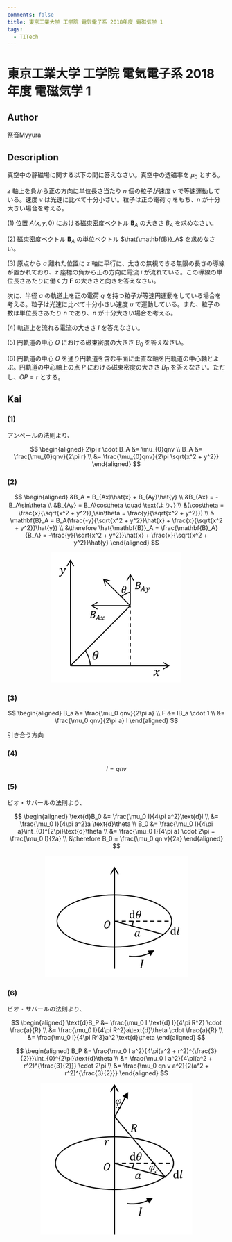 ```yaml
---
comments: false
title: 東京工業大学 工学院 電気電子系 2018年度 電磁気学 1
tags:
  - TITech
---
```

# 東京工業大学 工学院 電気電子系 2018年度 電磁気学 1

## **Author**
祭音Myyura

## **Description**
真空中の静磁場に関する以下の問に答えなさい。真空中の透磁率を $\mu_0$ とする。

$z$ 軸上を負から正の方向に単位長さ当たり $n$ 個の粒子が速度 $v$ で等速運動している。速度 $v$ は光速に比べて十分小さい。粒子は正の電荷 $q$ をもち、$n$ が十分大きい場合を考える。

(1) 位置 $A(x, y, 0)$ における磁束密度ベクトル $\mathbf{B}_A$ の大きさ $B_A$ を求めなさい。

(2) 磁束密度ベクトル $\mathbf{B}_A$ の単位ベクトル $\hat{\mathbf{B}}_A$ を求めなさい。

(3) 原点から $a$ 離れた位置に $z$ 軸に平行に、太さの無視できる無限の長さの導線が置かれており、$z$ 座標の負から正の方向に電流 $i$ が流れている。この導線の単位長さあたりに働く力 $\mathbf{F}$ の大きさと向きを答えなさい。

次に、半径 $a$ の軌道上を正の電荷 $q$ を持つ粒子が等速円運動をしている場合を考える。粒子は光速に比べて十分小さい速度 $u$ で運動している。また、粒子の数は単位長さあたり $n$ であり、$n$ が十分大きい場合を考える。

(4) 軌道上を流れる電流の大きさ $I$ を答えなさい。

(5) 円軌道の中心 $O$ における磁束密度の大きさ $B_0$ を答えなさい。

(6) 円軌道の中心 $O$ を通り円軌道を含む平面に垂直な軸を円軌道の中心軸とよぶ。円軌道の中心軸上の点 $P$ における磁束密度の大きさ $B_P$ を答えなさい。ただし、$OP = r$ とする。

## **Kai**
### (1)
アンペールの法則より、

$$
\begin{aligned}
2\pi r \cdot B_A &= \mu_{0}qnv \\
B_A &= \frac{\mu_{0}qnv}{2\pi r} \\
&= \frac{\mu_{0}qnv}{2\pi \sqrt{x^2 + y^2}}
\end{aligned}
$$

### (2)

$$
\begin{aligned}
&B_A = B_{Ax}\hat{x} + B_{Ay}\hat{y} \\
&B_{Ax} = -B_A\sin\theta \\
&B_{Ay} = B_A\cos\theta  \quad \text{より、} \\
&(\cos\theta = \frac{x}{\sqrt{x^2 + y^2}},\sin\theta = \frac{y}{\sqrt{x^2 + y^2}}) \\
& \mathbf{B}_A = B_A(\frac{-y}{\sqrt{x^2 + y^2}}\hat{x} + \frac{x}{\sqrt{x^2 + y^2}}\hat{y}) \\
&\therefore \hat{\mathbf{B}}_A = \frac{\mathbf{B}_A}{B_A} = -\frac{y}{\sqrt{x^2 + y^2}}\hat{x} + \frac{x}{\sqrt{x^2 + y^2}}\hat{y} 
\end{aligned}
$$

<figure style="text-align:center;">
  <img src="https://raw.githubusercontent.com/Myyura/the_kai_project_assets/main/kakomonn/TITech/engineering/ee_2018_electromagnetism_1_p1.png" width="300" height="300" alt=""/>
</figure>

### (3)

$$
\begin{aligned}
B_a &= \frac{\mu_0 qnv}{2\pi a} \\
F &= IB_a \cdot 1 \\
&= \frac{\mu_0 qnv}{2\pi a} I
\end{aligned}
$$

引き合う方向

### (4)

$$
I = qn v
$$

### (5)
ビオ・サバールの法則より、

$$
\begin{aligned}
\text{d}B_0 &= \frac{\mu_0 I}{4\pi a^2}\text{d}l \\
&= \frac{\mu_0 I}{4\pi a^2}a \text{d}\theta \\
B_0 &= \frac{\mu_0 I}{4\pi a}\int_{0}^{2\pi}\text{d}\theta \\
&= \frac{\mu_0 I}{4\pi a} \cdot 2\pi = \frac{\mu_0 I}{2a} \\
&\therefore B_0 = \frac{\mu_0 qn v}{2a}
\end{aligned}
$$

<figure style="text-align:center;">
  <img src="https://raw.githubusercontent.com/Myyura/the_kai_project_assets/main/kakomonn/TITech/engineering/ee_2018_electromagnetism_1_p2.png" width="330" height="280" alt=""/>
</figure>

### (6)
ビオ・サバールの法則より、

$$
\begin{aligned}
\text{d}B_P &= \frac{\mu_0 I \text{d} l}{4\pi R^2} \cdot \frac{a}{R} \\
&= \frac{\mu_0 I}{4\pi R^2}a\text{d}\theta \cdot \frac{a}{R} \\
&= \frac{\mu_0 I}{4\pi R^3}a^2 \text{d}\theta 
\end{aligned}
$$

$$
\begin{aligned}
B_P &= \frac{\mu_0 I a^2}{4\pi(a^2 + r^2)^{\frac{3}{2}}}\int_{0}^{2\pi}\text{d}\theta \\
&= \frac{\mu_0 I a^2}{4\pi(a^2 + r^2)^{\frac{3}{2}}} \cdot 2\pi \\
&= \frac{\mu_0 qn v a^2}{2(a^2 + r^2)^{\frac{3}{2}}}
\end{aligned}
$$

<figure style="text-align:center;">
  <img src="https://raw.githubusercontent.com/Myyura/the_kai_project_assets/main/kakomonn/TITech/engineering/ee_2018_electromagnetism_1_p3.png" width="350" height="350" alt=""/>
</figure>
